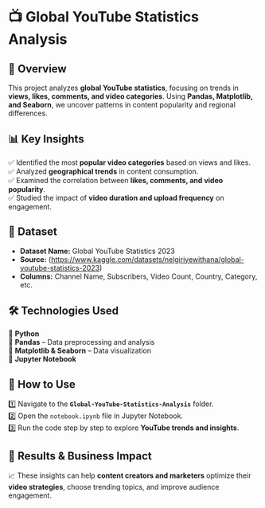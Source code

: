 # 📺 Global YouTube Statistics Analysis  

## 📌 Overview  
This project analyzes **global YouTube statistics**, focusing on trends in **views, likes, comments, and video categories**. Using **Pandas, Matplotlib, and Seaborn**, we uncover patterns in content popularity and regional differences.  

## 📊 Key Insights  
✅ Identified the most **popular video categories** based on views and likes.  
✅ Analyzed **geographical trends** in content consumption.  
✅ Examined the correlation between **likes, comments, and video popularity**.  
✅ Studied the impact of **video duration and upload frequency** on engagement.  

## 📂 Dataset  
- **Dataset Name:** Global YouTube Statistics 2023  
- **Source:** (https://www.kaggle.com/datasets/nelgiriyewithana/global-youtube-statistics-2023)  
- **Columns:** Channel Name, Subscribers, Video Count, Country, Category, etc.  

## 🛠 Technologies Used  
🔹 **Python**  
🔹 **Pandas** – Data preprocessing and analysis  
🔹 **Matplotlib & Seaborn** – Data visualization  
🔹 **Jupyter Notebook**  

## 🚀 How to Use  
1️⃣ Navigate to the **`Global-YouTube-Statistics-Analysis`** folder.  
2️⃣ Open the `notebook.ipynb` file in Jupyter Notebook.  
3️⃣ Run the code step by step to explore **YouTube trends and insights**.  

## 📌 Results & Business Impact  
📈 These insights can help **content creators and marketers** optimize their **video strategies**, choose trending topics, and improve audience engagement.  
